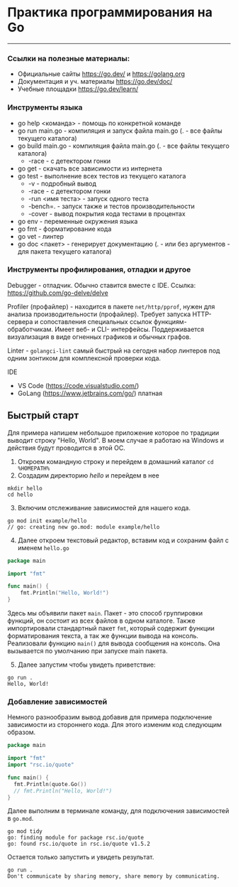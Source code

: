 # Практика программирования на Go
---
### Ссылки на полезные материалы:

- Официальные сайты https://go.dev/ и https://golang.org
- Документация и уч. материалы https://go.dev/doc/
- Учебные площадки https://go.dev/learn/

### Инструменты языка 

- go help <команда> - помощь по конкретной команде
- go run main.go - компиляция и запуск файла main.go (. - все файлы текущего каталога)
- go build main.go - компиляция файла main.go (. - все файлы текущего каталога)  
  - -race - с детектором гонки
- go get - скачать все зависимости из интернета
- go test - выполнение всех тестов из текущего каталога
  - -v - подробный вывод
  - -race - с детектором гонки
  - -run <имя теста> - запуск одного теста
  - -bench=. - запуск также и тестов производительности
  - -cover - вывод покрытия кода тестами в процентах
- go env - переменные окружения языка
- go fmt - форматирование кода
- go vet - линтер
- go doc <пакет> - генерирует документацию (. - или без аргументов - для пакета текущего каталога)

### Инструменты профилирования, отладки и другое 

Debugger - отладчик. Обычно ставится вместе с IDE. Ссылка: https://github.com/go-delve/delve

Profiler (профайлер) - находится в пакете `net/http/pprof`, нужен для анализа производительности (профайлер). Требует запуска HTTP-сервера и сопоставления специальных ссылок функциям-обработчикам. Имеет веб- и CLI- интерфейсы. Поддерживается визуализация в виде огненных графиков и обычных графов.

Linter - `golangci-lint` самый быстрый на сегодня набор линтеров под одним зонтиком для комплексной проверки кода.

IDE

- VS Code (https://code.visualstudio.com/)  
- GoLang (https://www.jetbrains.com/go/) платная


## Быстрый старт
Для примера напишем небольшое приложение которое по традиции выводит строку "Hello, World". В моем случае я работаю на Windows и действия будут проводится в этой ОС.

1. Откроем командную строку и перейдем в домашний каталог
`cd %HOMEPATH%`
2. Создадим директорию *hello* и перейдем в нее
```
mkdir hello
cd hello
```
3. Включим отслеживание зависимостей для нашего кода.
```
go mod init example/hello
// go: creating new go.mod: module example/hello
```
4. Далее откроем текстовый редактор, вставим код и сохраним файл с именем `hello.go`

```go
package main

import "fmt"

func main() {
    fmt.Println("Hello, World!")
} 
```

Здесь мы объявили пакет `main`. Пакет - это способ группировки функций, он состоит из всех файлов в одном каталоге.
Также импортировали стандартный пакет `fmt`, который содержит функции форматирования текста, а так же функции вывода на консоль.
Реализовали функцию `main()` для вывода сообщения на консоль. Она вызывается по умолчанию при запуске main пакета.

5. Далее запустим чтобы увидеть приветствие:
```
go run .
Hello, World!
```


### Добавление зависимостей
Немного разнообразим вывод добавив для примера подключение зависимости из стороннего кода. Для этого изменим код следующим образом.


```go
package main

import "fmt"
import "rsc.io/quote" 

func main() {
  fmt.Println(quote.Go())
  // fmt.Println("Hello, World!")
} 
```

Далее выполним в терминале команду, для подключения зависимостей в `go.mod`.

```
go mod tidy
go: finding module for package rsc.io/quote
go: found rsc.io/quote in rsc.io/quote v1.5.2
```

Остается только запустить и увидеть результат.

```
go run .
Don't communicate by sharing memory, share memory by communicating.
```

